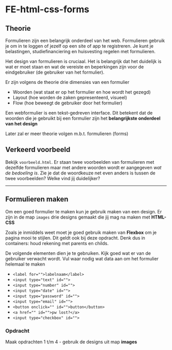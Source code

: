 ﻿# FE-html-css-forms

## Theorie

Formulieren zijn een belangrijk onderdeel van het web. Formulieren gebruik je om in te loggen of jezelf op een site of app te registreren. Je kunt je belastingen, studiefinanciering en huisvesting regelen met formulieren.

Het design van formulieren is cruciaal. Het is belangrijk dat het duidelijk is wat er moet staan en wat de vereiste en beperkingen zijn voor de eindgebruiker (de gebruiker van het formulier).

Er zijn volgens de theorie drie dimensies van een formulier

* Woorden (wat staat er op het formulier en hoe wordt het gezegd)
* Layout (hoe worden de zaken gepresenteerd, visueel)
* Flow (hoe beweegt de gebruiker door het formulier)

Een webformulier is een tekst-gedreven interface. Dit betekent dat de woorden die je gebruikt bij een formulier zijn het **belangrijkste onderdeel van het design**

Later zal er meer theorie volgen m.b.t. formulieren (forms)

## Verkeerd voorbeeld

Bekijk `voorbeeld.html`. Er staan twee voorbeelden van formulieren met dezelfde formulieren maar met andere woorden wordt er aangegeven *wat de bedoeling is*. Zie je dat de woordkeuze net even anders is tussen de twee voorbeelden?
Welke vind jij duidelijker?

-----

## Formulieren maken

Om een goed formulier te maken kun je gebruik maken van een design. Er zijn in de map `images` drie designs gemaakt die jij mag na maken met **HTML-CSS**

Zoals je inmiddels weet moet je goed gebruik maken van __Flexbox__ om je pagina mooi te stijlen. Dit geldt ook bij deze opdracht. Denk dus in containers: houd rekening met parents en childs.

De volgende elementen dien je te gebruiken. Kijk goed wat er van de gebruiker verwacht wordt.
Vul waar nodig wat data aan om het formulier helemaal te maken

* `<label for="">labelnaam</label>`
* `<input type="text" id="">`
* `<input type="number" id="">`
* `<input type="date" id="">`
* `<input type="password" id="">`
* `<input type="email" id="">`
* `<button onclick="" id="">button</button>`
* `<a href="" id="">pw lost?</a>`
* `<input type="checkbox" id="">`

### Opdracht

Maak opdrachten 1 t/m 4 - gebruik de designs uit map **images**
